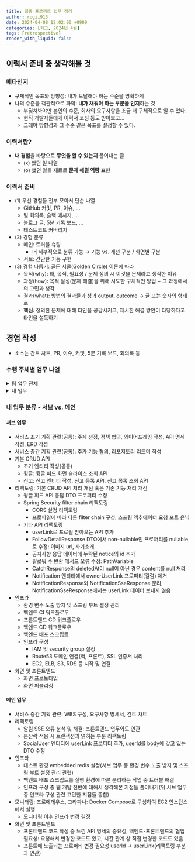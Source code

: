 ```yaml
---
title: 최종 프로젝트 업무 정리
author: rugii913
date: 2024-04-08 12:02:00 +0900
categories: [회고, 2024년 4월]
tags: [retrospective]
render_with_liquid: false
---
```


## 이력서 준비 중 생각해볼 것

### 메타인지
- 구체적인 목표와 방향성: 내가 도달해야 하는 수준을 명확하게
- 나의 수준을 객관적으로 파악: **내가 채워야 하는 부분을 인지**하는 것
  - 부딪쳐봐야만 본인의 수준, 회사의 요구사항을 조금 더 구체적으로 알 수 있다.
  - 현직 개발자들에게 이력서 코칭 등도 받아보고...
  - 그래야 방향성과 그 수준 같은 목표를 설정할 수 있다.

### 이력서란?
- **내 경험**을 바탕으로 **무엇을 할 수 있는지** 풀어내는 글
  - (x) 했던 일 나열
  - (o) 했던 일을 재료로 **문제 해결 역량** 표현

### 이력서 준비
- (1) 우선 경험들 전부 모아서 단순 나열
  - GitHub 커밋, PR, 이슈, ...
  - 팀 회의록, 슬랙 메시지, ...
  - 블로그 글, 5분 기록 보드, ...
  - 테스트코드 커버리지
- (2) 경험 분류
  - 메인: 트러블 슈팅
    - 더 세부적으로 분류 가능 → 기능 vs. 개선 구분 / 화면별 구분
  - 서브: 간단한 기능 구현
- (3) 경험 다듬기: 골든 서클(Golden Circle) 이론에 따라
  - 목적(why): 왜, 목적, 필요성 / 문제 정의 시 이것을 문제라고 생각한 이유
  - 과정(how): 목적 달성(문제 해결)을 위해 시도한 구체적인 방법 + 그 과정에서의 고민과 생각
  - 결과(what): 방법의 결과물과 성과 output, outcome → 글 또는 숫자의 형태로
  - **핵심**: 정의한 문제에 대해 타인을 공감시키고, 제시한 해결 방안이 타당하다고 타인을 설득하기

## 경험 작성
- 소스는 간트 차트, PR, 이슈, 커밋, 5분 기록 보드, 회의록 등

### 수행 주체별 업무 나열
<details>
<summary>
팀 업무 전체
</summary>
<div markdown="1">
#### 팀 업무 전체
- 서비스 초기 기획 관련(공통)
  - 주제 선정
  - 정책 협의
  - 와이어프레임 작성
  - API 명세 작성
  - ERD 작성
- 서비스 중간 기획 관련
  - 추가 기능 협의(공통)
  - WBS 구성, 요구사항 명세서, 간트 차트(곽)
  - 리포지토리 리드미 작성(공통)
- 기본 CRUD API
  - 초기 엔티티 작성(공통)
  - 사용자 및 프로필
    - 뜨거운, 새로운 뒹글 페이지 목록 조회 API(최)
    - 프로필 이미지 업로드 API(노)
      - 프로필 기본 이미지 처리(노)
      - 프로필 이미지 등록 시 확장자 및 용량 제한(노)
    - 프로필 이력 관리 기능: Spring Data Envers(노)
    - 프로필 단건 조회 API(노)
    - 닉네임으로 뒹글 페이지 검색 API(최)
    - 랜덤 뒹글러 추천 API(최)
  - 사용자 인증
    - 소셜 로그인(+회원 가입) API(최)
    - Spring Security 초기 설정(최)
  - 뒹글(인증, 인가, 테스트 포함)
    - 뒹글 등록 API(김)
    - 뒹글 피드 화면 슬라이스 조회 API(곽)
    - 뒹글 피드 화면 팔로우하는 사람의 뒹글 슬라이스 조회 API(최)
    - 뒹글 개인 페이지 화면 슬라이스(뒹글+캐치) 조회 API(김)
  - 캐치(인증, 인가, 테스트 포함)
    - 캐치 등록 API(김)
    - 캐치 삭제 API(김)
  - 팔로우(인증, 인가, 테스트 포함)
    - 팔로우 등록 API(김)
    - 팔로우 목록 조회 API(김)
    - 팔로워 수 조회 API(김)
    - 팔로우 취소(삭제) API(김)
  - 공지사항(인증, 인가, 테스트 포함)
    - 공지사항 등록 API(김)
    - 공지사항 조회 API(김)
    - 공지사항 수정 API(김)
    - 공지사항 삭제 API(김)
  - 신고(인증, 인가, 테스트 포함)
    - 신고 엔티티 작성(곽)
    - 신고 등록 API(곽)
    - 신고 등록 시 신고 등록된 뒹글, 캐치 블락(노)
    - 신고 목록 조회 API(곽)
  - 알림(인증, 인가, 테스트 포함)
    - 알림 엔티티 작성(최)
    - 알림 목록 조회 API(김)
- 알림 SSE
  - 새 뒹글에 대한 알림(최)
  - 새 캐치에 대한 알림(최)
  - 피드 새 개시물 알림 SSE(최)
- 리팩토링: 기본 CRUD API 처리 개선 혹은 기존 기능 처리 개선
  - 뒹글러 목록 조회 관련 성능(부하) 테스트(최)
  - 예외 처리 공통화 리팩토링(최)
  - 소셜 로그인 기능에 따라 User 엔티티를 SocialUser 엔티티로 변경(최)
  - DooingleQueryDslRepositoryImpl 공통 부분 추출 리팩토링(최)
  - 뒹글 피드 API 응답 DTO 프로퍼티 수정(곽)
  - 알림 기능 반환 타입 리팩토링(최)
  - Spring Security filter chain 리팩토링(곽)
    - CORS 설정 리팩토링
    - 프로파일에 따라 다른 filter chain 구성, 스프링 액추에이터 요청 포트 은닉
  - SocialUser 엔티티에 userLink 프로퍼티 추가, userId를 body에 갖고 있는 DTO 수정(곽)
  - 프로필 기본 이미지 여부 확인 후 기본 이미지가 아닌 경우에만 이미지 url 가져오도록 리팩토링(최)
  - 뒹글러 목록 사이즈 환경 변수 제거 리팩토링(최)
  - NotificationResponse 리팩토링(최)
    - NotificationResponse DTO에서 userId 대신 userLink 프로퍼티사용
    - NotificationResponse의 cursor를 resourceId + 1로 수정
    - SSE 테스트코드에서 NotificationResponse 관련 에러 수정
  - SseEmitter 개수 제한: List 대신 Queue 사용(최)
  - 기타 API 리팩토링(곽)
    - userLink로 프로필 받아오는 API 추가
    - FollowDetailResponse DTO에서 non-nullable인 프로퍼티를 nullable로 수정: 이미지 url, 자기소개
    - 공지사항 응답 데이터에 누락된 notice의 id 추가
    - 팔로워 수 반환 메서드 오류 수정: PathVariable
    - CatchResponse의 deletedAt이 null이 아닌 경우 content를 null 처리
    - Notification 엔티티에서 ownerUserLink 프로퍼티(컬럼) 제거
    - NotificationResponse와 NotificationSseResponse 분리, NotificationSseResponse에서는 userLink 데이터 보내지 않음
  - 뜨거운 뒹글러 기능 캐시 적용(최)
  - 동시성 제어를 위한 분산락 적용(노)
  - 중복 신고 방지, 신고 누적 시 자동으로 블락 기능(최)
  - 분산락 적용 시 트랜잭션과 얽히는 부분 리팩토링(곽)
- 인프라(곽)
  - 환경 변수 노출 방지 및 스프링 부트 설정 관리
    - 테스트 환경 embedded redis 설정
  - 백엔드 CI 워크플로우
  - 프론트엔드 CD 워크플로우
  - 백엔드 CD 워크플로우
  - 백엔드 배포 스크립트
  - 인프라 구성
    - IAM 및 security group 설정
    - Route53 도메인 연결(백, 프론트), SSL 인증서 처리
    - EC2, ELB, S3, RDS 등 시작 및 연결
- 모니터링(곽)
  - 프로메테우스, 그라파나: Docker Compose로 구성하여 EC2 인스턴스에서 실행
- 화면 및 프론트엔드(곽)
  - 화면 프로토타입
  - 화면 퍼블리싱
  - 프론트엔드 코드 작성
</div>
</details>

<details>
<summary>
내 업무
</summary>
<div markdown="1">
#### 내 업무
\* 위 팀 업무 전체에서 내 업무만 추린 내용
- 서비스 초기 기획 관련(공통): 주제 선정, 정책 협의, 와이어프레임 작성, API 명세 작성, ERD 작성
- 서비스 중간 기획 관련(공통): 추가 기능 협의, 리포지토리 리드미 작성
  - WBS 구성, 요구사항 명세서, 간트 차트(곽)
- 기본 CRUD API
  - 초기 엔티티 작성(공통)
  - 뒹글(인증, 인가, 테스트 포함)
    - 뒹글 피드 화면 슬라이스 조회 API(곽)
  - 신고(인증, 인가, 테스트 포함)
    - 신고 엔티티 작성(곽)
    - 신고 등록 API(곽)
    - 신고 목록 조회 API(곽)
- 리팩토링: 기본 CRUD API 처리 개선 혹은 기존 기능 처리 개선
  - 뒹글 피드 API 응답 DTO 프로퍼티 수정(곽)
  - Spring Security filter chain 리팩토링(곽)
    - CORS 설정 리팩토링
    - 프로파일에 따라 다른 filter chain 구성, 스프링 액추에이터 요청 포트 은닉
  - SocialUser 엔티티에 userLink 프로퍼티 추가, userId를 body에 갖고 있는 DTO 수정(곽)
  - 기타 API 리팩토링(곽)
    - userLink로 프로필 받아오는 API 추가
    - FollowDetailResponse DTO에서 non-nullable인 프로퍼티를 nullable로 수정: 이미지 url, 자기소개
    - 공지사항 응답 데이터에 누락된 notice의 id 추가
    - 팔로워 수 반환 메서드 오류 수정: PathVariable
    - CatchResponse의 deletedAt이 null이 아닌 경우 content를 null 처리
    - Notification 엔티티에서 ownerUserLink 프로퍼티(컬럼) 제거
    - NotificationResponse와 NotificationSseResponse 분리, NotificationSseResponse에서는 userLink 데이터 보내지 않음
  - 분산락 적용 시 트랜잭션과 얽히는 부분 리팩토링(곽)
- 인프라(곽)
  - 환경 변수 노출 방지 및 스프링 부트 설정 관리
    - 테스트 환경 embedded redis 설정
  - 백엔드 CI 워크플로우
  - 프론트엔드 CD 워크플로우
  - 백엔드 CD 워크플로우
  - 백엔드 배포 스크립트
  - 인프라 구성
    - IAM 및 security group 설정
    - Route53 도메인 연결(백, 프론트), SSL 인증서 처리
    - EC2, ELB, S3, RDS 등 시작 및 연결
- 모니터링(곽)
  - 프로메테우스, 그라파나: Docker Compose로 구성하여 EC2 인스턴스에서 실행
- 화면 및 프론트엔드(곽)
  - 화면 프로토타입
  - 화면 퍼블리싱
  - 프론트엔드 코드 작성
</div>
</details>

### 내 업무 분류 - 서브 vs. 메인

#### 서브 업무
- 서비스 초기 기획 관련(공통): 주제 선정, 정책 협의, 와이어프레임 작성, API 명세 작성, ERD 작성
- 서비스 중간 기획 관련(공통): 추가 기능 협의, 리포지토리 리드미 작성
- 기본 CRUD API
  - 초기 엔티티 작성(공통)
  - 뒹글: 뒹글 피드 화면 슬라이스 조회 API
  - 신고: 신고 엔티티 작성, 신고 등록 API, 신고 목록 조회 API
- 리팩토링: 기본 CRUD API 처리 개선 혹은 기존 기능 처리 개선
  - 뒹글 피드 API 응답 DTO 프로퍼티 수정
  - Spring Security filter chain 리팩토링
    - CORS 설정 리팩토링
    - 프로파일에 따라 다른 filter chain 구성, 스프링 액추에이터 요청 포트 은닉
  - 기타 API 리팩토링
    - userLink로 프로필 받아오는 API 추가
    - FollowDetailResponse DTO에서 non-nullable인 프로퍼티를 nullable로 수정: 이미지 url, 자기소개
    - 공지사항 응답 데이터에 누락된 notice의 id 추가
    - 팔로워 수 반환 메서드 오류 수정: PathVariable
    - CatchResponse의 deletedAt이 null이 아닌 경우 content를 null 처리
    - Notification 엔티티에서 ownerUserLink 프로퍼티(컬럼) 제거
    - NotificationResponse와 NotificationSseResponse 분리, NotificationSseResponse에서는 userLink 데이터 보내지 않음
- 인프라
  - 환경 변수 노출 방지 및 스프링 부트 설정 관리
  - 백엔드 CI 워크플로우
  - 프론트엔드 CD 워크플로우
  - 백엔드 CD 워크플로우
  - 백엔드 배포 스크립트
  - 인프라 구성
    - IAM 및 security group 설정
    - Route53 도메인 연결(백, 프론트), SSL 인증서 처리
    - EC2, ELB, S3, RDS 등 시작 및 연결
- 화면 및 프론트엔드
  - 화면 프로토타입
  - 화면 퍼블리싱

#### 메인 업무
- 서비스 중간 기획 관련: WBS 구성, 요구사항 명세서, 간트 차트
- 리팩토링
  - 알림 SSE 오류 분석 및 해결: 프론트엔드 업무와도 연관
  - 분산락 적용 시 트랜잭션과 얽히는 부분 리팩토링
  - SocialUser 엔티티에 userLink 프로퍼티 추가, userId를 body에 갖고 있는 DTO 수정
- 인프라
  - 테스트 환경 embedded redis 설정(서브 업무 중 환경 변수 노출 방지 및 스프링 부트 설정 관리 관련)
  - 백엔드 배포 스크립트를 실행 환경에 따른 분리하는 작업 중 트러블 해결
  - 인프라 구성 중 웹 개발 전반에 대해서 생각해본 지점들 풀어내기(위 서브 업무 중 인프라 구성 관련 고민한 지점들 종합)
- 모니터링: 프로메테우스, 그라파나: Docker Compose로 구성하여 EC2 인스턴스에서 실행
  - 모니터링 이후 인프라 변경 결정
- 화면 및 프론트엔드
  - 프론트엔드 코드 작성 중 느낀 API 명세의 중요성, 백엔드-프론트엔드의 협업 필요성: 요청해서 변경한 코드도 있고, 시간 관계 상 직접 변경한 코드도 있음
  - 프론트에 노출되는 프로퍼티 변경 필요성 userId → userLink(리팩토링 부분과 연관)

